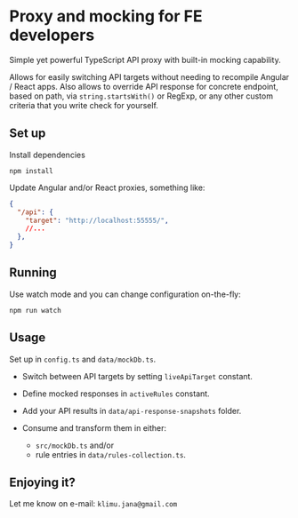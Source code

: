 # Proxy and mocking for FE developers

Simple yet powerful TypeScript API proxy with built-in mocking capability.

Allows for easily switching API targets without needing to recompile Angular / React apps.
Also allows to override API response for concrete endpoint, based on path, via `string.startsWith()` or RegExp, or any other custom criteria that you write check for yourself.

## Set up

Install dependencies
```shell
npm install
```

Update Angular and/or React proxies, something like:

```json
{
  "/api": {
    "target": "http://localhost:55555/",
    //...
  },
}
```

## Running

Use watch mode and you can change configuration on-the-fly:
```shell
npm run watch 
```

## Usage
Set up in `config.ts` and `data/mockDb.ts`.

 * Switch between API targets by setting `liveApiTarget` constant.

 * Define mocked responses in `activeRules` constant.

 * Add your API results in `data/api-response-snapshots` folder.

 * Consume and transform them in either:
   * `src/mockDb.ts` and/or 
   * rule entries in `data/rules-collection.ts`.

## Enjoying it?

Let me know on e-mail: `klimu.jana@gmail.com`
